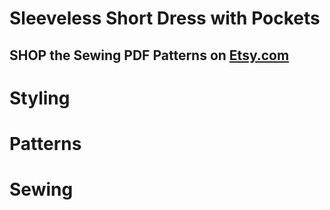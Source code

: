 # Sleeveless Short Dress with Pockets

## SHOP the Sewing PDF Patterns on [Etsy.com](https://www.etsy.com/ca/listing/1373821006/sleeveless-short-dress-with-pockets)

<picture src="Sleeveless Dress_01.jpg" alt="Sleeveless Dress_01"></picture>

<picture src="Sleeveless Dress_02.jpg" alt="Sleeveless Dress_02"></picture>

<picture src="Sleeveless Dress_03.jpg" alt="Sleeveless Dress_03"></picture>

# Styling

<picture src="Sleeveless Dress_04.jpg" alt="Sleeveless Dress_04"></picture>

# Patterns

<picture src="Sleeveless Dress_05.jpg" alt="Sleeveless Dress_05"></picture>

<picture src="Sleeveless Dress_06.png" alt="Sleeveless Dress_06"></picture>

# Sewing

<picture src="Sleeveless Dress_07.jpg" alt="Sleeveless Dress_07"></picture>

<picture src="Sleeveless Dress_08.jpg" alt="Sleeveless Dress_08"></picture>

<picture src="Sleeveless Dress_09.jpg" alt="Sleeveless Dress_09"></picture>

<picture src="Sleeveless Dress_10.jpg" alt="Sleeveless Dress_10"></picture>

<picture src="Sleeveless Dress_11.jpg" alt="Sleeveless Dress_11"></picture>

